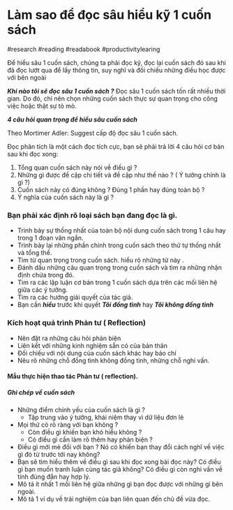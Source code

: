 # Làm sao để đọc sâu hiểu kỹ 1 cuốn sách
#research #reading #readabook #productivitylearing 

Để hiểu sâu 1 cuốn sách, chúng ta phải đọc kỹ, đọc lại cuốn sách đó sau khi đã đọc lướt qua để lấy thông tin, suy nghĩ và đối chiếu những điều học được với bên ngoài 

***Khi nào tôi sẽ đọc sâu 1 cuốn sách ?***
Đọc sâu 1 cuốn sách tốn rất nhiều thời gian. Do đó, chỉ nên chọn những cuốn sách thực sự quan trọng cho công việc hoặc thật sự tò mò. 

***4 câu hỏi quan trọng để hiểu sâu cuốn sách***

Theo Mortimer Adler: Suggest cấp độ đọc sâu 1 cuốn sách. 

Đọc phân tích là một cách đọc tích cực, bạn sẽ phải trả lời 4 câu hỏi cơ bản sau khi đọc xong: 
1. Tổng quan cuốn sách này nói về điều gì ?
2. Những gì được đề cập chi tiết và đề cập như thế nào ? ( Ý tưởng chính là gì ?)
3. Cuốn sách này có đúng không ? Đúng 1 phần hay đúng toàn bộ ?
4. Ý nghĩa của cuốn sách này là gì ?

### Bạn phải xác định rõ loại sách bạn đang đọc là gì. 
- Trình bày sự thống nhất của toàn bộ nội dung cuốn sách trong 1 câu hay trong 1 đoạn văn ngắn. 
- Trình bày lại những phần chính trong cuốn sách theo thứ tự thống nhất và tổng thể. 
- Tìm từ quan trọng trong cuốn sách. hiểu rõ những từ này . 
- Đánh dấu những câu quan trọng trong cuốn sách và tìm ra những nhận định chứa trong đó. 
- Tìm ra các lập luận cơ bản trong 1 cuốn sách dựa trên các mối liên hệ giữa các ý tưởng.
- Tìm ra các hướng giải quyết của tác giả.
- Bạn cần ***hiểu*** trước khi quyết ***Tôi đồng tình*** hay ***Tôi không đồng tình*** 

### Kích hoạt quá trình Phản tư ( Reflection)
- Nên đặt ra những câu hỏi phản biện
- Liên kết với những kinh nghiệm sẵn có của bản thân
- Đối chiếu với nội dung của cuốn sách khác hay báo chí
- Nêu rõ những chỗ đồng tình không đồng tình, những chỗ nghi vấn. 

#### Mẫu thực hiện thao tác Phản tư ( reflection). 
##### Ghi chép về cuốn sách
- Những điểm chính yếu của cuốn sách là gì ?
	- Tập trung vào ý tưởng, khái niệm thay vì dữ liệu đơn lẻ
- Mọi thứ có rõ ràng với bạn không ? 
	- Còn điều gì khiến bạn khó hiểu không ? 
	- Có điều gì cần làm rõ thêm hay phản biện ?
- Điều gì mới mẻ đối với bạn ? Nó có khiến bạn thay đổi cách nghĩ về việc gì đó từ trước tới nay không?
- Bạn sẽ tìm hiểu thêm về điều gì sau khi đọc xong bài đọc này? Có điều gì bạn muốn tranh luận cùng tác giả không? Có điều gì còn nghi vấn về tính đúng đắn hay hợp lý. 
- Mô tả ít nhất 1 mối liên hệ giữa những gì bạn đọc  được với những gì bên ngoài.
- Mô tả 1 ví dụ về trải nghiệm của bạn liên quan đến chủ đề vừa đọc. 

